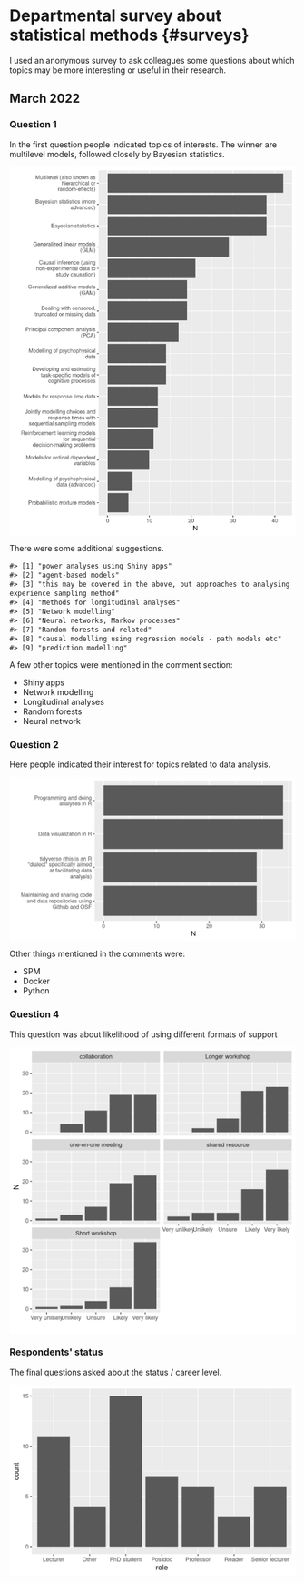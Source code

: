 # Departmental survey about statistical methods {#surveys}

I used an anonymous survey to ask colleagues some questions about which topics may be more interesting or useful in their research. 

## March 2022

### Question 1

In the first question people indicated topics of interests. The winner are multilevel models, followed closely by Bayesian statistics.

<img src="01-surveys_files/figure-html/unnamed-chunk-1-1.png" width="672" style="display: block; margin: auto;" />

There were some additional suggestions.


```
#> [1] "power analyses using Shiny apps"                                                         
#> [2] "agent-based models"                                                                      
#> [3] "this may be covered in the above, but approaches to analysing experience sampling method"
#> [4] "Methods for longitudinal analyses"                                                       
#> [5] "Network modelling"                                                                       
#> [6] "Neural networks, Markov processes"                                                       
#> [7] "Random forests and related"                                                              
#> [8] "causal modelling using regression models - path models etc"                              
#> [9] "prediction modelling"
```

A few other topics were mentioned in the comment section:

- Shiny apps
- Network modelling
- Longitudinal analyses
- Random forests
- Neural network


### Question 2

Here people indicated their interest for topics related to data analysis.

<img src="01-surveys_files/figure-html/unnamed-chunk-3-1.png" width="672" style="display: block; margin: auto;" />

Other things mentioned in the comments were:

- SPM
- Docker
- Python


### Question 4

This question was about likelihood of using different formats of support

<img src="01-surveys_files/figure-html/unnamed-chunk-4-1.png" width="576" style="display: block; margin: auto;" />

### Respondents' status

The final questions asked about the status / career level.

<img src="01-surveys_files/figure-html/unnamed-chunk-5-1.png" width="576" style="display: block; margin: auto;" />


